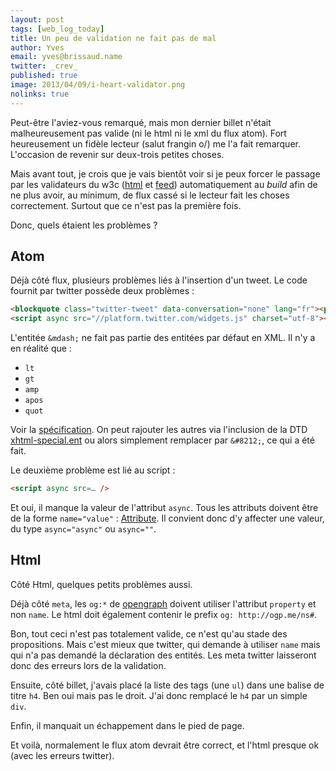 ```yaml
---
layout: post
tags: [web_log_today]
title: Un peu de validation ne fait pas de mal
author: Yves
email: yves@brissaud.name
twitter: _crev_
published: true
image: 2013/04/09/i-heart-validator.png
nolinks: true
---
```


Peut-être l'aviez-vous remarqué, mais mon dernier billet n'était malheureusement pas valide (ni le html ni le xml du flux atom). Fort heureusement un fidèle lecteur (salut frangin o/) me l'a fait remarquer. L'occasion de revenir sur deux-trois petites choses.

Mais avant tout, je crois que je vais bientôt voir si je peux forcer le passage par les validateurs du w3c ([html][1] et [feed][2]) automatiquement au _build_ afin de ne plus avoir, au minimum, de flux cassé si le lecteur fait les choses correctement. Surtout que ce n'est pas la première fois.

Donc, quels étaient les problèmes ?

## Atom

Déjà côté flux, plusieurs problèmes liés à l'insertion d'un tweet. Le code fournit par twitter possède deux problèmes :

```html
<blockquote class="twitter-tweet" data-conversation="none" lang="fr"><p>@<a href="https://twitter.com/_crev_">_crev_</a> là j'ai du déployer 10 fois depuis ce matin ! (maintenant que je peux sur tous les projets, je me fait plaisir :D)</p>&mdash; Anne-Sophie (@annso_) <a href="https://twitter.com/annso_/status/312218938673082370">14 mars 2013</a></blockquote>
<script async src="//platform.twitter.com/widgets.js" charset="utf-8"></script>
```

L'entitée `&mdash;` ne fait pas partie des entitées par défaut en XML. Il n'y a en réalité que :

* `lt`
* `gt`
* `amp`
* `apos`
* `quot`

Voir la [spécification](http://www.w3.org/TR/xml/#sec-predefined-ent). On peut rajouter les autres via l'inclusion de la DTD [xhtml-special.ent](http://www.w3.org/TR/xhtml1/dtds.html#a_dtd_Special_characters) ou alors simplement remplacer par `&#8212;`, ce qui a été fait.

Le deuxième problème est lié au script :

```html
<script async src=… />
```

Et oui, il manque la valeur de l'attribut `async`. Tous les attributs doivent être de la forme `name="value"` : [Attribute](http://www.w3.org/TR/xml/#NT-Attribute). Il convient donc d'y affecter une valeur, du type `async="async"` ou `async=""`.


## Html

Côté Html, quelques petits problèmes aussi.

Déjà côté `meta`, les `og:*` de [opengraph](http://ogp.me) doivent utiliser l'attribut `property` et non `name`. Le html doit également contenir le prefix `og: http://ogp.me/ns#`.

Bon, tout ceci n'est pas totalement valide, ce n'est qu'au stade des propositions. Mais c'est mieux que twitter, qui demande à utiliser `name` mais qui n'a pas demandé la déclaration des entités. Les meta twitter laisseront donc des erreurs lors de la validation.

Ensuite, côté billet, j'avais placé la liste des tags (une `ul`) dans une balise de titre `h4`. Ben oui mais pas le droit. J'ai donc remplacé le `h4` par un simple `div`.

Enfin, il manquait un échappement dans le pied de page.

Et voilà, normalement le flux atom devrait être correct, et l'html presque ok (avec les erreurs twitter).


[1]: http://validator.w3.org/
[2]: http://validator.w3.org/feed/
